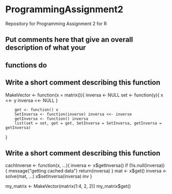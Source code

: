 # ProgrammingAssignment2
Repository for Programming Assignment 2 for R 
## Put comments here that give an overall description of what your
## functions do

## Write a short comment describing this function

MakeVector <- function(x = matrix()){
        inversa <- NULL
        set <- function(y){
                x <<- y
                inversa <<- NULL
        }
        
        get <- function() x
        SetInversa <- function(inverse) inversa <<- inverse
        getInversa <- function() inversa
        list(set = set, get = get, SetInversa = SetInversa, getInversa = getInversa)

}


## Write a short comment describing this function

cachInverse <- function(x, ...){
        inversa <- x$getInversa()
        if (!is.null(inversa)) {
                message("getting cached data")
                return(inversa)
        }
        mat <- x$get()
        inversa <- solve(mat, ...)
        x$setInversa(inversa)
        inv
}

my_matrix <- MakeVector(matrix(1:4, 2, 2))
my_matrix$get()
